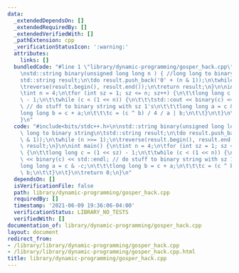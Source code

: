 ```yaml
---
data:
  _extendedDependsOn: []
  _extendedRequiredBy: []
  _extendedVerifiedWith: []
  _pathExtension: cpp
  _verificationStatusIcon: ':warning:'
  attributes:
    links: []
  bundledCode: "#line 1 \"library/dynamic-programming/gosper_hack.cpp\"\n#include<bits/stdc++.h>\n\
    \nstd::string binary(unsigned long long n ) { //long long to binary string\n\t\
    std::string result;\n\tdo result.push_back('0' + (n & 1));\n\twhile (n >>= 1);\n\
    \treverse(result.begin(), result.end());\n\treturn result;\n}\n\nint main() {\n\
    \tint n = 4;\n\tfor (int sz = 1; sz <= n; sz++) {\n\t\tlong long c = (1 << sz)\
    \ - 1;\n\t\twhile (c < (1 << n)) {\n\t\t\tstd::cout << binary(c) << std::endl;\
    \ // do stuff to binary string with sz 1's\n\t\t\tlong long a = c & -c;\n\t\t\t\
    long long b = c + a;\n\t\t\tc = (c ^ b) / 4 / a | b;\n\t\t}\n\t}\n\treturn 0;\n\
    }\n"
  code: "#include<bits/stdc++.h>\n\nstd::string binary(unsigned long long n ) { //long\
    \ long to binary string\n\tstd::string result;\n\tdo result.push_back('0' + (n\
    \ & 1));\n\twhile (n >>= 1);\n\treverse(result.begin(), result.end());\n\treturn\
    \ result;\n}\n\nint main() {\n\tint n = 4;\n\tfor (int sz = 1; sz <= n; sz++)\
    \ {\n\t\tlong long c = (1 << sz) - 1;\n\t\twhile (c < (1 << n)) {\n\t\t\tstd::cout\
    \ << binary(c) << std::endl; // do stuff to binary string with sz 1's\n\t\t\t\
    long long a = c & -c;\n\t\t\tlong long b = c + a;\n\t\t\tc = (c ^ b) / 4 / a |\
    \ b;\n\t\t}\n\t}\n\treturn 0;\n}\n"
  dependsOn: []
  isVerificationFile: false
  path: library/dynamic-programming/gosper_hack.cpp
  requiredBy: []
  timestamp: '2021-06-09 19:36:06-04:00'
  verificationStatus: LIBRARY_NO_TESTS
  verifiedWith: []
documentation_of: library/dynamic-programming/gosper_hack.cpp
layout: document
redirect_from:
- /library/library/dynamic-programming/gosper_hack.cpp
- /library/library/dynamic-programming/gosper_hack.cpp.html
title: library/dynamic-programming/gosper_hack.cpp
---
```

